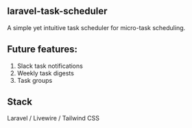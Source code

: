## laravel-task-scheduler

A simple yet intuitive task scheduler for micro-task scheduling.

## Future features:
1. Slack task notifications
2. Weekly task digests
3. Task groups

## Stack
Laravel / Livewire / Tailwind CSS
